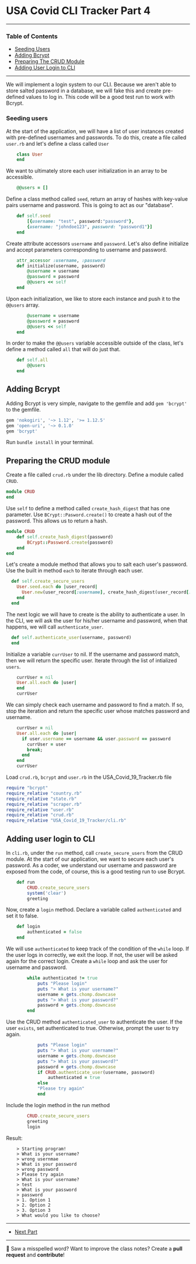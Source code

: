 # USA Covid CLI Tracker Part 4

---

### Table of Contents

- <a href="#seeding-users">Seeding Users</a>
- <a href="#Adding Bcrypt">Adding Bcrypt</a>
- <a href="#preparing-the-crud-module">Preparing The CRUD Module</a>
- <a href="#adding-user-login-to-cli">Adding User Login to CLI</a>

---

We will implement a login system to our CLI. Because we aren't able to store salted password in a database, we will fake this and create pre-defined values to log in. This code will be a good test run to work with Bcrypt.

<div id="seeding-users"></div>

### Seeding users

At the start of the application, we will have a list of user instances created with pre-defined usernames and passwords. To do this, create a file called `user.rb` and let's define a class called `User`

```ruby
    class User
    end
```

We want to ultimately store each user initialization in an array to be accessible.

```ruby
    @@users = []
```

Define a class method called `seed`, return an array of hashes with key-value pairs username and password. This is going to act as our "database".

```ruby
    def self.seed
        [{username: "test", password:"password"},
        {username: "johndoe123", password: "password1"}]
    end
```

Create attribute accessors `username` and `password`. Let's also define initialize and accept parameters corresponding to username and password.

```ruby
    attr_accessor :username, :password
    def initialize(username, password)
        @username = username
        @password = password
        @@users << self
    end
```

Upon each initialization, we like to store each instance and push it to the `@@users` array.

```ruby
        @username = username
        @password = password
        @@users << self
    end
```

In order to make the `@@users` variable accessible outside of the class, let's define a method called `all` that will do just that.

```ruby
    def self.all
        @@users
    end
```

<div id="adding-bcrypt"></div>

## Adding Bcrypt

Adding Bcrypt is very simple, navigate to the gemfile and add `gem 'bcrypt'` to the gemfile. 

```ruby
gem 'nokogiri', '~> 1.12', '>= 1.12.5'
gem 'open-uri', '~> 0.1.0'
gem 'bcrypt'
```

Run `bundle install` in your terminal.

<div id="preparing-the-crud-module"></div>

## Preparing the CRUD module

Create a file called `crud.rb` under the lib directory. Define a module called `CRUD`. 

```ruby
module CRUD
end
```

Use `self` to define a method called `create_hash_digest` that has one parameter. Use `BCrypt::Pasword.create()` to create a hash out of the password. This allows us to return a hash.

```ruby
module CRUD
    def self.create_hash_digest(password)
        BCrypt::Password.create(password)
    end
end
```

Let's create a module method that allows you to salt each user's password. Use the built in method `each` to iterate through each user.

```ruby
  def self.create_secure_users
    User.seed.each do |user_record|
      User.new(user_record[:username], create_hash_digest(user_record[:password]))
    end
  end
```

The next logic we will have to create is the ability to authenticate a user. In the CLI, we will ask the user for his/her username and password, when that happens, we will call `authenticate_user`. 

```ruby
  def self.authenticate_user(username, password)
  end
```

Initialize a variable `currUser` to nil. If the username and password match, then we will return the specific user. Iterate through the list of intialized `users`.
```ruby 
    currUser = nil
    User.all.each do |user|
    end
    currUser
```

We can simply check each username and password to find  a match. If so, stop the iteration and return the specific user whose matches password and username.

```ruby
    currUser = nil
    User.all.each do |user|
      if user.username == username && user.password == password
        currUser = user
        break;
      end
    end
    currUser
```

Load `crud.rb`, `bcrypt` and `user.rb` in the USA_Covid_19_Tracker.rb file

```ruby
require "bcrypt"
require_relative "country.rb"
require_relative "state.rb"
require_relative "scraper.rb"
require_relative "user.rb"
require_relative "crud.rb"
require_relative "USA_Covid_19_Tracker/cli.rb"
```

<div id ="adding-user-login-to-cli"></div>

## Adding user login to CLI

In `cli.rb`, under the `run` method, call `create_secure_users` from the CRUD module. At the start of our application, we want to secure each user's password. As a coder, we understand our username and password are exposed from the code, of course, this is a good testing run to use Bcrypt.

```ruby
    def run
        CRUD.create_secure_users
        system('clear')
        greeting
```

Now, create a `login` method. Declare a variable called `authenticated` and set it to false.

```ruby
    def login
        authenticated = false
    end
```

We will use `authenticated` to keep track of the condition of the `while` loop. If the user logs in correctly, we exit the loop. If not, the user will be asked again for the correct login. Create a `while` loop and ask the user for username and password.

```ruby
        while authenticated != true
            puts "Please login"
            puts "> What is your username?"
            username = gets.chomp.downcase
            puts "> What is your password?"
            password = gets.chomp.downcase
        end
```

Use the CRUD method `authenticated_user` to authenticate the user. If the user `exists`, set authenticated to true. Otherwise, prompt the user to try again.

```ruby
            puts "Please login"
            puts "> What is your username?"
            username = gets.chomp.downcase
            puts "> What is your password?"
            password = gets.chomp.downcase
            if CRUD.authenticate_user(username, password)
                authenticated = true
            else
            "Please try again"
            end
```

Include the login method in the run method

```ruby
        CRUD.create_secure_users
        greeting
        login
```

Result:

```
    > Starting program!
    > What is your username?
    > wrong usernmae
    > What is your password
    > wrong password
    > Please try again
    > What is your username?
    > test
    > What is your password
    > password
    > 1. Option 1
    > 2. Option 2
    > 3. Option 3
    > What would you like to choose?
```

--- 
- [Next Part](https://github.com/cruzgerman216/CodeLabs-Ruby-on-Rails-Class-Notes/blob/main/C06-Intro-To-Ruby-Part-5/CLI_Project_part_5.md)

---

:wave: Saw a misspelled word? Want to improve the class notes? Create a **pull request** and **contribute**!